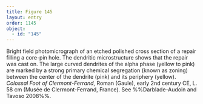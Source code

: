 ```yaml
---
title: Figure 145
layout: entry
order: 1145
object:
  - id: "145"
---
```


Bright field photomicrograph of an etched polished cross section of a repair filling a core-pin hole. The dendritic microstructure shows that the repair was cast on. The large curved dendrites of the alpha phase (yellow to pink) are marked by a strong primary chemical segregation (known as zoning) between the center of the dendrite (pink) and its periphery (yellow). *Colossal Foot of Clermont-Ferrand*, Roman (Gaule), early 2nd century CE, L. 58 cm (Musée de Clermont-Ferrand, France). See %%Darblade-Audoin and Tavoso 2008%%.

